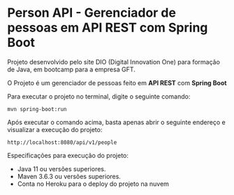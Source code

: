 # **Person API - Gerenciador de pessoas em API REST com Spring Boot**

Projeto desenvolvido pelo site DIO (Digital Innovation One) para formação de Java, em bootcamp para 
a empresa GFT.

O Projeto é um gerenciador de pessoas feito em **API REST** com **Spring Boot**

Para executar o projeto no terminal, digite o seguinte comando:

`mvn spring-boot:run`

Após executar o comando acima, basta apenas abrir o seguinte endereço e visualizar a execução do projeto:

`http://localhost:8080/api/v1/people`

Especificações para execução do projeto:

* Java 11 ou versões superiores.
* Maven 3.6.3 ou versões superiores.
* Conta no Heroku para o deploy do projeto na nuvem